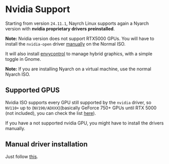 # Nvidia Support
Starting from version `24.11.1`, Nayrch Linux supports again a Nyarch version with **nvidia proprietary drivers preinstalled**. 

**Note:** Nvidia version does not support RTX5000 GPUs. You will have to install the `nvidia-open` driver [manually](install_nvidia_drivers.md) on the Normal ISO. 

It will also install [envycontrol](https://github.com/bayasdev/envycontrol) to manage hybrid graphics, with a simple toggle in Gnome.

**Note:** If you are installing Nyarch on a virtual machine, use the normal Nyarch ISO.

## Supported GPUS
Nvidia ISO supports every GPU still supported by the `nvidia` driver, so `NV110+` up to (`NV190/ADXXX`)(basically GeForce 750+ GPUs until RTX 5000 (not included), you can check the list [here](https://nouveau.freedesktop.org/CodeNames.html)).

If you have a not supported nvidia GPU, you might have to install the drivers manually.

## Manual driver installation
Just follow [this](https://github.com/korvahannu/arch-nvidia-drivers-installation-guide).


